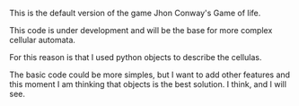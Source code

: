 This is the default version of the game Jhon Conway's Game of life.

This code is under development and will be the base for more complex cellular automata.

For this reason is that I used python objects to describe the cellulas.

The basic code could be more simples, but I want to add other features and this moment I am thinking that objects
is the best solution. I think, and I will see.
